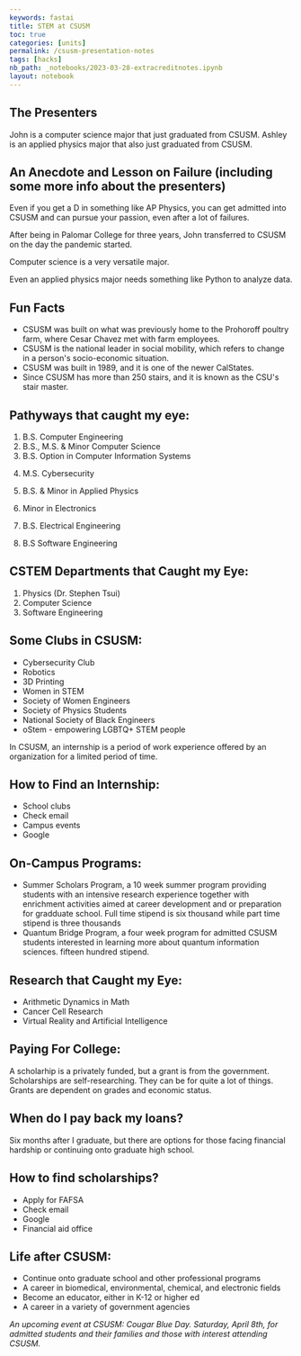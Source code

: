 ```yaml
---
keywords: fastai
title: STEM at CSUSM
toc: true
categories: [units]
permalink: /csusm-presentation-notes
tags: [hacks]
nb_path: _notebooks/2023-03-28-extracreditnotes.ipynb
layout: notebook
---
```


<!--
#################################################
### THIS FILE WAS AUTOGENERATED! DO NOT EDIT! ###
#################################################
# file to edit: _notebooks/2023-03-28-extracreditnotes.ipynb
-->

<div class="container" id="notebook-container">
        
<div class="cell border-box-sizing text_cell rendered"><div class="inner_cell">
<div class="text_cell_render border-box-sizing rendered_html">
<h2 id="The-Presenters">The Presenters<a class="anchor-link" href="#The-Presenters"> </a></h2><p>John is a computer science major that just graduated from CSUSM.
Ashley is an applied physics major that also just graduated from CSUSM.</p>

</div>
</div>
</div>
<div class="cell border-box-sizing text_cell rendered"><div class="inner_cell">
<div class="text_cell_render border-box-sizing rendered_html">
<h2 id="An-Anecdote-and-Lesson-on-Failure-(including-some-more-info-about-the-presenters)">An Anecdote and Lesson on Failure (including some more info about the presenters)<a class="anchor-link" href="#An-Anecdote-and-Lesson-on-Failure-(including-some-more-info-about-the-presenters)"> </a></h2><p>Even if you get a D in something like AP Physics, you can get admitted into CSUSM and can pursue your passion, even after a lot of failures.</p>
<p>After being in Palomar College for three years, John transferred to CSUSM on the day the pandemic started.</p>
<p>Computer science is a very versatile major.</p>
<p>Even an applied physics major needs something like Python to analyze data.</p>

</div>
</div>
</div>
<div class="cell border-box-sizing text_cell rendered"><div class="inner_cell">
<div class="text_cell_render border-box-sizing rendered_html">
<h2 id="Fun-Facts">Fun Facts<a class="anchor-link" href="#Fun-Facts"> </a></h2><ul>
<li>CSUSM was built on what was previously home to the Prohoroff poultry farm, where Cesar Chavez met with farm employees.</li>
<li>CSUSM is the national leader in social mobility, which refers to change in a person's socio-economic situation.</li>
<li>CSUSM was built in 1989, and it is one of the newer CalStates.</li>
<li>Since CSUSM has more than 250 stairs, and it is known as the CSU's stair master.</li>
</ul>
<h2 id="Pathyways-that-caught-my-eye:">Pathyways that caught my eye:<a class="anchor-link" href="#Pathyways-that-caught-my-eye:"> </a></h2><ol>
<li>B.S. Computer Engineering</li>
<li>B.S., M.S. &amp; Minor Computer Science</li>
<li>B.S. Option in Computer Information Systems</li>
<li><p>M.S. Cybersecurity</p>
</li>
<li><p>B.S. &amp; Minor in Applied Physics</p>
</li>
<li><p>Minor in Electronics</p>
</li>
<li><p>B.S. Electrical Engineering</p>
</li>
<li>B.S Software Engineering</li>
</ol>
<h2 id="CSTEM-Departments-that-Caught-my-Eye:">CSTEM Departments that Caught my Eye:<a class="anchor-link" href="#CSTEM-Departments-that-Caught-my-Eye:"> </a></h2><ol>
<li>Physics (Dr. Stephen Tsui)</li>
<li>Computer Science</li>
<li>Software Engineering</li>
</ol>
<h2 id="Some-Clubs-in-CSUSM:">Some Clubs in CSUSM:<a class="anchor-link" href="#Some-Clubs-in-CSUSM:"> </a></h2><ul>
<li>Cybersecurity Club</li>
<li>Robotics</li>
<li>3D Printing</li>
<li>Women in STEM</li>
<li>Society of Women Engineers</li>
<li>Society of Physics Students</li>
<li>National Society of Black Engineers</li>
<li>oStem - empowering LGBTQ+ STEM people</li>
</ul>
<p>In CSUSM, an internship is a period of work experience offered by an organization for a limited period of time.</p>
<h2 id="How-to-Find-an-Internship:">How to Find an Internship:<a class="anchor-link" href="#How-to-Find-an-Internship:"> </a></h2><ul>
<li>School clubs</li>
<li>Check email</li>
<li>Campus events</li>
<li>Google</li>
</ul>
<h2 id="On-Campus-Programs:">On-Campus Programs:<a class="anchor-link" href="#On-Campus-Programs:"> </a></h2><ul>
<li>Summer Scholars Program, a 10 week summer program providing students with an intensive research experience together with enrichment activities aimed at career development and or preparation for gradduate school. Full time stipend is six thousand while part time stipend is three thousands</li>
<li>Quantum Bridge Program, a four week program for admitted CSUSM students interested in learning more about quantum information sciences. fifteen hundred stipend.</li>
</ul>
<h2 id="Research-that-Caught-my-Eye:">Research that Caught my Eye:<a class="anchor-link" href="#Research-that-Caught-my-Eye:"> </a></h2><ul>
<li>Arithmetic Dynamics in Math</li>
<li>Cancer Cell Research</li>
<li>Virtual Reality and Artificial Intelligence</li>
</ul>
<h2 id="Paying-For-College:">Paying For College:<a class="anchor-link" href="#Paying-For-College:"> </a></h2><p>A scholarhip is a privately funded, but a grant is from the government.
Scholarships are self-researching. They can be for quite a lot of things.
Grants are dependent on grades and economic status.</p>
<h2 id="When-do-I-pay-back-my-loans?">When do I pay back my loans?<a class="anchor-link" href="#When-do-I-pay-back-my-loans?"> </a></h2><p>Six months after I graduate, but there are options for those facing financial hardship or continuing onto graduate high school.</p>
<h2 id="How-to-find-scholarships?">How to find scholarships?<a class="anchor-link" href="#How-to-find-scholarships?"> </a></h2><ul>
<li>Apply for FAFSA</li>
<li>Check email</li>
<li>Google</li>
<li>Financial aid office</li>
</ul>
<h2 id="Life-after-CSUSM:">Life after CSUSM:<a class="anchor-link" href="#Life-after-CSUSM:"> </a></h2><ul>
<li>Continue onto graduate school and other professional programs</li>
<li>A career in biomedical, environmental, chemical, and electronic fields</li>
<li>Become an educator, either in K-12 or higher ed</li>
<li>A career in a variety of government agencies</li>
</ul>
<p><em>An upcoming event at CSUSM: Cougar Blue Day. Saturday, April 8th, for admitted students and their families and those with interest attending CSUSM.</em></p>

</div>
</div>
</div>
</div>
 

